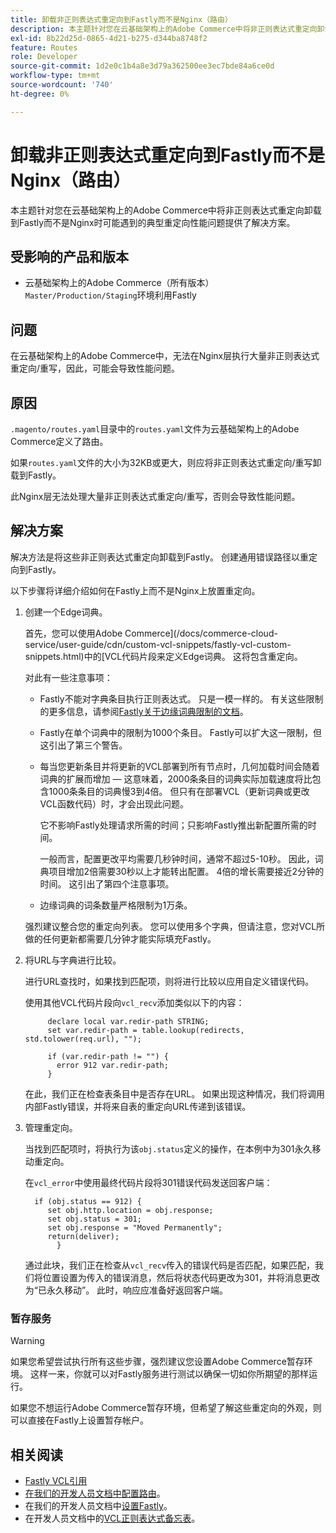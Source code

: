 ```yaml
---
title: 卸载非正则表达式重定向到Fastly而不是Nginx（路由）
description: 本主题针对您在云基础架构上的Adobe Commerce中将非正则表达式重定向卸载到Fastly而不是Nginx时可能遇到的典型重定向性能问题提供了解决方案。
exl-id: 8b22d25d-0865-4d21-b275-d344ba8748f2
feature: Routes
role: Developer
source-git-commit: 1d2e0c1b4a8e3d79a362500ee3ec7bde84a6ce0d
workflow-type: tm+mt
source-wordcount: '740'
ht-degree: 0%

---
```


# 卸载非正则表达式重定向到Fastly而不是Nginx（路由）

本主题针对您在云基础架构上的Adobe Commerce中将非正则表达式重定向卸载到Fastly而不是Nginx时可能遇到的典型重定向性能问题提供了解决方案。

## 受影响的产品和版本

* 云基础架构上的Adobe Commerce（所有版本） `Master/Production/Staging`环境利用Fastly

## 问题

在云基础架构上的Adobe Commerce中，无法在Nginx层执行大量非正则表达式重定向/重写，因此，可能会导致性能问题。

## 原因

`.magento/routes.yaml`目录中的`routes.yaml`文件为云基础架构上的Adobe Commerce定义了路由。

如果`routes.yaml`文件的大小为32KB或更大，则应将非正则表达式重定向/重写卸载到Fastly。

此Nginx层无法处理大量非正则表达式重定向/重写，否则会导致性能问题。

## 解决方案

解决方法是将这些非正则表达式重定向卸载到Fastly。 创建通用错误路径以重定向到Fastly。

以下步骤将详细介绍如何在Fastly上而不是Nginx上放置重定向。

1. 创建一个Edge词典。

   首先，您可以使用Adobe Commerce](/docs/commerce-cloud-service/user-guide/cdn/custom-vcl-snippets/fastly-vcl-custom-snippets.html)中的[VCL代码片段来定义Edge词典。 这将包含重定向。

   对此有一些注意事项：

   * Fastly不能对字典条目执行正则表达式。 只是一模一样的。 有关这些限制的更多信息，请参阅[Fastly关于边缘词典限制的文档](https://docs.fastly.com/guides/edge-dictionaries/about-edge-dictionaries#limitations-and-considerations)。
   * Fastly在单个词典中的限制为1000个条目。 Fastly可以扩大这一限制，但这引出了第三个警告。
   * 每当您更新条目并将更新的VCL部署到所有节点时，几何加载时间会随着词典的扩展而增加 — 这意味着，2000条条目的词典实际加载速度将比包含1000条条目的词典慢3到4倍。 但只有在部署VCL（更新词典或更改VCL函数代码）时，才会出现此问题。

     它不影响Fastly处理请求所需的时间；只影响Fastly推出新配置所需的时间。

     一般而言，配置更改平均需要几秒钟时间，通常不超过5-10秒。 因此，词典项目增加2倍需要30秒以上才能转出配置。 4倍的增长需要接近2分钟的时间。 这引出了第四个注意事项。

   * 边缘词典的词条数量严格限制为1万条。

   强烈建议整合您的重定向列表。 您可以使用多个字典，但请注意，您对VCL所做的任何更新都需要几分钟才能实际填充Fastly。

1. 将URL与字典进行比较。

   进行URL查找时，如果找到匹配项，则将进行比较以应用自定义错误代码。

   使用其他VCL代码片段向`vcl_recv`添加类似以下的内容：

   ```
        declare local var.redir-path STRING;
        set var.redir-path = table.lookup(redirects, std.tolower(req.url), "");
   
        if (var.redir-path != "") {
          error 912 var.redir-path;
        }
   ```

   在此，我们正在检查表条目中是否存在URL。 如果出现这种情况，我们将调用内部Fastly错误，并将来自表的重定向URL传递到该错误。

1. 管理重定向。

   当找到匹配项时，将执行为该`obj.status`定义的操作，在本例中为301永久移动重定向。

   在`vcl_error`中使用最终代码片段将301错误代码发送回客户端：

   ```
     if (obj.status == 912) {
        set obj.http.location = obj.response;
        set obj.status = 301;
        set obj.response = "Moved Permanently";
        return(deliver);
          }
   ```

   通过此块，我们正在检查从`vcl_recv`传入的错误代码是否匹配，如果匹配，我们将位置设置为传入的错误消息，然后将状态代码更改为301，并将消息更改为“已永久移动”。 此时，响应应准备好返回客户端。

### 暂存服务

>[!WARNING]
>
>如果您希望尝试执行所有这些步骤，强烈建议您设置Adobe Commerce暂存环境。 这样一来，你就可以对Fastly服务进行测试以确保一切如你所期望的那样运行。

如果您不想运行Adobe Commerce暂存环境，但希望了解这些重定向的外观，则可以直接在Fastly上设置暂存帐户。

## 相关阅读

* [Fastly VCL引用](https://docs.fastly.com/vcl/)
* [在我们的开发人员文档中配置路由](/docs/commerce-cloud-service/user-guide/configure/routes/routes-yaml.html)。
* 在我们的开发人员文档中[设置Fastly](/docs/commerce-cloud-service/user-guide/cdn/setup-fastly/fastly-configuration.html)。
* 在开发人员文档中的[VCL正则表达式备忘表](https://docs.fastly.com/en/guides/vcl-regular-expression-cheat-sheet)。

